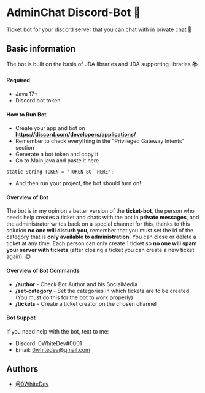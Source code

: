 
# AdminChat Discord-Bot 🤖


Ticket bot for your discord server that you can chat with in private chat 💬

## Basic information

The bot is built on the basis of JDA libraries and JDA supporting libraries 📚

#### Required
- Java 17+
- Discord bot token

#### How to Run Bot
- Create your app and bot on **https://discord.com/developers/applications/**
- Remember to check everything in the "Privileged Gateway Intents" section
- Generate a bot token and copy it
- Go to Main.java and paste it here
```
static String TOKEN = "TOKEN BOT HERE";
```
- And then run your project, the bot should turn on!

#### Overview of Bot
The bot is in my opinion a better version of the **ticket-bot**, the person who needs help creates a ticket and chats with the bot in **private messages**, and the administrator writes back on a special channel for this, thanks to this solution **no one will disturb you**, remember that you must set the id of the category that is **only available to administration**. You can close or delete a ticket at any time. Each person can only create 1 ticket so **no one will spam your server with tickets** (after closing a ticket you can create a new ticket again). 😋

#### Overview of Bot Commands
- **/author** - Check Bot Author and his SocialMedia
- **/set-category** - Set the categories in which tickets are to be created (You must do this for the bot to work properly)
- **/tickets** - Create a ticket creator on the chosen channel

#### Bot Suppot
If you need help with the bot, text to me:
- Discord: 0WhiteDev#0001
- Email: 0whitedev@gmail.com
## Authors

- [@0WhiteDev](https://github.com/0WhiteDev)


